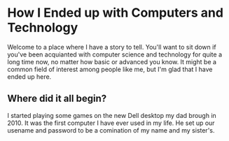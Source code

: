 # How I Ended up with Computers and Technology
Welcome to a place where I have a story to tell. You'll want to sit down if you've been acquianted with computer science and technology for quite a long time now, no matter how basic or advanced you know. It might be a common field of interest among people like me, but I'm glad that I have ended up here.

## Where did it all begin?
I started playing some games on the new Dell desktop my dad brough in 2010. It was the first computer I have ever used in my life. He set up our usename and password to be a comination of my name and my sister's. 